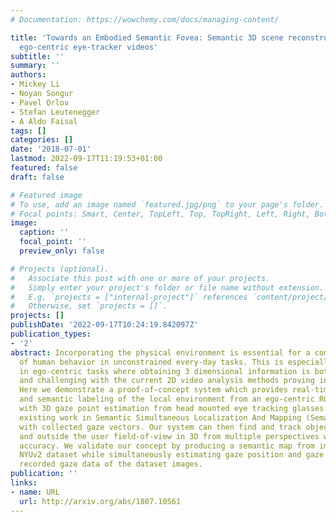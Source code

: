 ```yaml
---
# Documentation: https://wowchemy.com/docs/managing-content/

title: 'Towards an Embodied Semantic Fovea: Semantic 3D scene reconstruction from
  ego-centric eye-tracker videos'
subtitle: ''
summary: ''
authors:
- Mickey Li
- Noyan Songur
- Pavel Orlov
- Stefan Leutenegger
- A Aldo Faisal
tags: []
categories: []
date: '2018-07-01'
lastmod: 2022-09-17T11:19:53+01:00
featured: false
draft: false

# Featured image
# To use, add an image named `featured.jpg/png` to your page's folder.
# Focal points: Smart, Center, TopLeft, Top, TopRight, Left, Right, BottomLeft, Bottom, BottomRight.
image:
  caption: ''
  focal_point: ''
  preview_only: false

# Projects (optional).
#   Associate this post with one or more of your projects.
#   Simply enter your project's folder or file name without extension.
#   E.g. `projects = ["internal-project"]` references `content/project/deep-learning/index.md`.
#   Otherwise, set `projects = []`.
projects: []
publishDate: '2022-09-17T10:24:19.842097Z'
publication_types:
- '2'
abstract: Incorporating the physical environment is essential for a complete understanding
  of human behavior in unconstrained every-day tasks. This is especially important
  in ego-centric tasks where obtaining 3 dimensional information is both limiting
  and challenging with the current 2D video analysis methods proving insufficient.
  Here we demonstrate a proof-of-concept system which provides real-time 3D mapping
  and semantic labeling of the local environment from an ego-centric RGB-D video-stream
  with 3D gaze point estimation from head mounted eye tracking glasses. We augment
  existing work in Semantic Simultaneous Localization And Mapping (Semantic SLAM)
  with collected gaze vectors. Our system can then find and track objects both inside
  and outside the user field-of-view in 3D from multiple perspectives with reasonable
  accuracy. We validate our concept by producing a semantic map from images of the
  NYUv2 dataset while simultaneously estimating gaze position and gaze classes from
  recorded gaze data of the dataset images.
publication: ''
links:
- name: URL
  url: http://arxiv.org/abs/1807.10561
---
```

